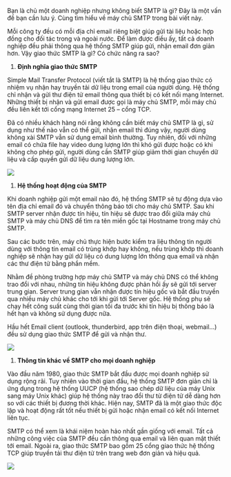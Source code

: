 ﻿Bạn là chủ một doanh nghiệp nhưng không biết SMTP là gì? Đây là một vấn đề bạn cần lưu ý. Cùng tìm hiểu về máy chủ SMTP trong bài viết này.

Mỗi công ty đều có mỗi địa chỉ email riêng biệt giúp gửi tài liệu hoặc hợp đồng cho đối tác trong và ngoài nước. Để làm được điều ấy, tất cả doanh nghiệp đều phải thông qua hệ thống SMTP giúp gửi, nhận email đơn giản hơn. Vậy giao thức SMTP là gì? Có chức năng ra sao?

1. **Định nghĩa giao thức SMTP**

Simple Mail Transfer Protocol (viết tắt là SMTP) là hệ thống giao thức có nhiệm vụ nhận hay truyền tải dữ liệu trong email của người dùng. Hệ thống chỉ nhận và gửi thư điện tử email thông qua thiết bị có kết nối mạng Internet. Những thiết bị nhận và gửi email được gọi là máy chủ SMTP, mỗi máy chủ đều liên kết tới cổng mạng Internet 25 – cổng TCP.

Đã có nhiều khách hàng nói rằng không cần biết máy chủ SMTP là gì, sử dụng như thế nào vẫn có thể gửi, nhận email thì đúng vậy, người dùng không xài SMTP vẫn sử dụng email bình thường. Tuy nhiên, đối với những email có chứa file hay video dung lượng lớn thì khó gửi được hoặc có khi không cho phép gửi, người dùng cần SMTP giúp giảm thời gian chuyển dữ liệu và cấp quyền gửi dữ liệu dung lượng lớn.

![](Aspose.Words.8e82e7e2-0c34-48f7-8a03-c31d678390fd.001.png)

1. **Hệ thống hoạt động của SMTP**

Khi doanh nghiệp gửi một email nào đó, hệ thống SMTP sẽ tự động dựa vào tên địa chỉ email đó và chuyển thông báo tới cho máy chủ SMTP. Sau khi SMTP server nhận được tín hiệu, tín hiệu sẽ được trao đổi giữa máy chủ SMTP và máy chủ DNS để tìm ra tên miền gốc tại Hostname trong máy chủ SMTP.

Sau các bước trên, máy chủ thực hiện bước kiểm tra liệu thông tin người dùng với thông tin email có trùng khớp hay không, nếu trùng khớp thì doanh nghiệp sẽ nhận hay gửi dữ liệu có dung lượng lớn thông qua email và nhận các thư điện tử bằng phần mềm.

Nhằm đề phòng trường hợp máy chủ SMTP và máy chủ DNS có thể không trao đổi với nhau, những tín hiệu không được phản hồi ấy sẽ gửi tới server trung gian. Server trung gian vẫn nhận được tín hiệu gốc và bắt đầu truyền qua nhiều máy chủ khác cho tới khi gửi tới Server gốc. Hệ thống phụ sẽ chạy hết công suất cùng thời gian tối đa trước khi tín hiệu bị thông báo là hết hạn và không sử dụng được nữa.

Hầu hết Email client (outlook, thunderbird, app trên điện thoại, webmail...) đều sử dụng giao thức SMTP để gửi và nhận thư.

![](Aspose.Words.8e82e7e2-0c34-48f7-8a03-c31d678390fd.002.png)

1. **Thông tin khác về SMTP cho mọi doanh nghiệp**

Vào đầu năm 1980, giao thức SMTP bắt đầu được mọi doanh nghiệp sử dụng rộng rãi. Tuy nhiên vào thời gian đầu, hệ thống SMTP đơn giản chỉ là ứng dụng trong hệ thống UUCP (hệ thống sao chép dữ liệu của máy Unix sang máy Unix khác) giúp hệ thống này trao đổi thư từ điện tử dễ dàng hơn so với các thiết bị đương thời khác. Hiện nay, SMTP đã là một giao thức độc lập và hoạt động rất tốt nếu thiết bị gửi hoặc nhận email có kết nối Internet liên tục.

SMTP có thể xem là khái niệm hoàn hảo nhất gần giống với email. Tất cả những công việc của SMTP đều cần thông qua email và liên quan mật thiết tới email. Ngoài ra, giao thức SMTP bao gồm 25 cổng giao thức hệ thống TCP giúp truyền tải thư điện tử trên trang web đơn giản và hiệu quả.

![](Aspose.Words.8e82e7e2-0c34-48f7-8a03-c31d678390fd.003.png)
